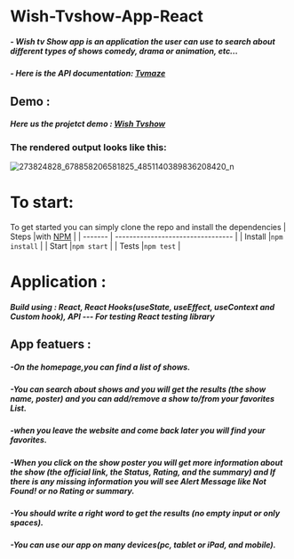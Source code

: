 # Wish-Tvshow-App-React  

##### - Wish tv Show app is an application the user can use to search about different types of shows comedy, drama or animation, etc...
##### - Here is the API documentation: [Tvmaze](https://www.tvmaze.com/api)


## Demo :   
    
##### Here us the projetct demo :   [Wish Tvshow](https://lydia-gg.github.io/Wish-Tvshow-App-React/)


### The rendered output looks like this:

![273824828_678858206581825_4851140389836208420_n](https://user-images.githubusercontent.com/67834807/156249916-ff80fa2d-f172-411a-aac1-4bab2cff317c.jpg)
  
# To start:
To get started you can simply clone the repo and install the dependencies
| Steps   |with [NPM](https://www.npmjs.com/) |
| ------- | --------------------------------- | 
| Install |`npm install`                      |
| Start   |`npm start`                        |
| Tests   |`npm test`                         |



# Application :
##### Build using : React, React Hooks(useState, useEffect, useContext and Custom hook), API  ---  For testing React testing library
    

## App featuers :
##### -On the homepage,you can find a list of shows.
##### -You can search about shows and you will get the results (the show name, poster) and you can add/remove a show to/from your favorites List.
##### -when you leave the website and come back later you will find your favorites.
##### -When you click on the show poster you will get more information about the show (the official link, the Status, Rating, and the summary) and If there is any missing information you will see Alert Message like Not Found! or no Rating or summary.
##### -You should write a right word to get the results (no empty input or only spaces).
##### -You can use our app on many devices(pc, tablet or iPad, and mobile).


